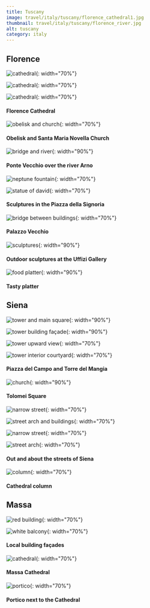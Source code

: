 ```yaml
---
title: Tuscany
image: travel/italy/tuscany/florence_cathedral1.jpg
thumbnail: travel/italy/tuscany/florence_river.jpg
alt: tuscany
category: italy
---
```


## Florence

![cathedral](./assets/img/travel/italy/tuscany/florence_cathedral2.jpg){: width="70%"}

![cathedral](./assets/img/travel/italy/tuscany/florence_cathedral3.jpg){: width="70%"}

![cathedral](./assets/img/travel/italy/tuscany/florence_cathedral4.jpg){: width="70%"}

#### Florence Cathedral

![obelisk and church](./assets/img/travel/italy/tuscany/florence_church.jpg){: width="70%"}

#### Obelisk and Santa Maria Novella Church

![bridge and river](./assets/img/travel/italy/tuscany/florence_river.jpg){: width="90%"}

#### Ponte Vecchio over the river Arno

![neptune fountain](./assets/img/travel/italy/tuscany/florence_statue.jpg){: width="70%"}

![statue of david](./assets/img/travel/italy/tuscany/florence_david.jpg){: width="70%"}

#### Sculptures in the Piazza della Signoria

![bridge between buildings](./assets/img/travel/italy/tuscany/florence_palazzo_bridge.jpg){: width="70%"}

#### Palazzo Vecchio

![sculptures](./assets/img/travel/italy/tuscany/florence_sculptures.jpg){: width="90%"}

#### Outdoor sculptures at the Uffizi Gallery

![food platter](./assets/img/travel/italy/tuscany/florence_food.jpg){: width="90%"}

#### Tasty platter

## Siena

![tower and main square](./assets/img/travel/italy/tuscany/siena_tower1.jpg){: width="90%"}

![tower building façade](./assets/img/travel/italy/tuscany/siena_tower2.jpg){: width="90%"}

![tower upward view](./assets/img/travel/italy/tuscany/siena_tower3.jpg){: width="70%"}

![tower interior courtyard](./assets/img/travel/italy/tuscany/siena_tower4.jpg){: width="70%"}

#### Piazza del Campo and Torre del Mangia

![church](./assets/img/travel/italy/tuscany/siena_tolomei.jpg){: width="90%"}

#### Tolomei Square

![narrow street](./assets/img/travel/italy/tuscany/siena_street1.jpg){: width="70%"}

![street arch and buildings](./assets/img/travel/italy/tuscany/siena_street2.jpg){: width="70%"}

![narrow street](./assets/img/travel/italy/tuscany/siena_street3.jpg){: width="70%"}

![street arch](./assets/img/travel/italy/tuscany/siena_street4.jpg){: width="70%"}

#### Out and about the streets of Siena

![column](./assets/img/travel/italy/tuscany/siena_column.jpg){: width="70%"}

#### Cathedral column

## Massa

![red building](./assets/img/travel/italy/tuscany/massa_building.jpg){: width="70%"}

![white balcony](./assets/img/travel/italy/tuscany/massa_balcony.jpg){: width="70%"}

#### Local building façades

![cathedral](./assets/img/travel/italy/tuscany/massa_cathedral.jpg){: width="70%"}

#### Massa Cathedral

![portico](./assets/img/travel/italy/tuscany/massa_portico.jpg){: width="70%"}

#### Portico next to the Cathedral
